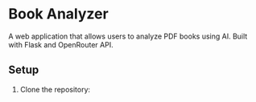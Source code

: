# Book Analyzer

A web application that allows users to analyze PDF books using AI. Built with Flask and OpenRouter API.

## Setup

1. Clone the repository: 
